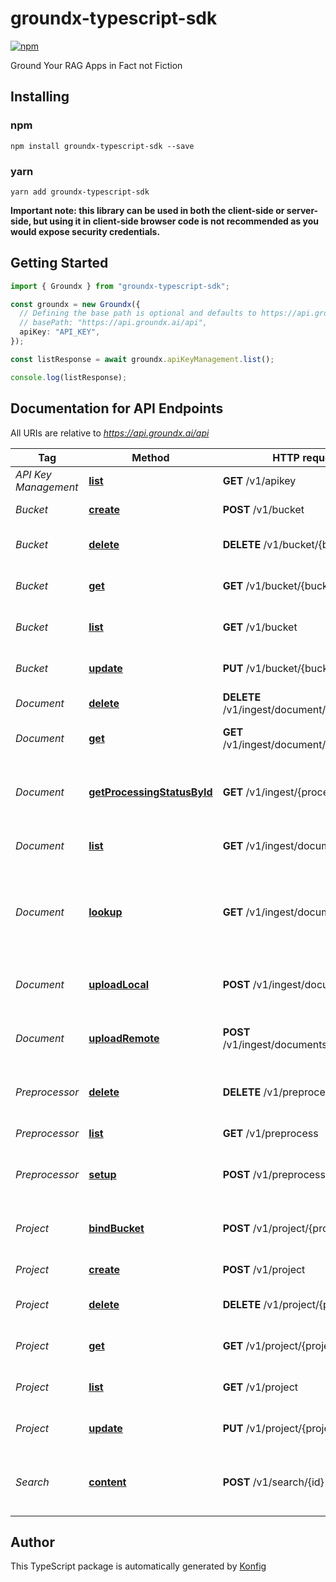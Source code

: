 # groundx-typescript-sdk

[![npm](https://img.shields.io/badge/npm-v1.1.0-blue)](https://www.npmjs.com/package/groundx-typescript-sdk/v/1.1.0)

Ground Your RAG Apps in Fact not Fiction
## Installing

### npm
```
npm install groundx-typescript-sdk --save
```

### yarn
```
yarn add groundx-typescript-sdk
```

**Important note: this library can be used in both the client-side or server-side, but using it
in client-side browser code is not recommended as you would expose security credentials.**



## Getting Started

```typescript
import { Groundx } from "groundx-typescript-sdk";

const groundx = new Groundx({
  // Defining the base path is optional and defaults to https://api.groundx.ai/api
  // basePath: "https://api.groundx.ai/api",
  apiKey: "API_KEY",
});

const listResponse = await groundx.apiKeyManagement.list();

console.log(listResponse);
```

## Documentation for API Endpoints

All URIs are relative to *https://api.groundx.ai/api*

Tag | Method | HTTP request | Description
------------ | ------------- | ------------- | -------------
*API Key Management* | [**list**](docs/ApiKeyManagementApi.md#list) | **GET** /v1/apikey | Get API keys
*Bucket* | [**create**](docs/BucketApi.md#create) | **POST** /v1/bucket | Create a bucket
*Bucket* | [**delete**](docs/BucketApi.md#delete) | **DELETE** /v1/bucket/{bucketId} | Delete an existing bucket
*Bucket* | [**get**](docs/BucketApi.md#get) | **GET** /v1/bucket/{bucketId} | Look up an existing bucket
*Bucket* | [**list**](docs/BucketApi.md#list) | **GET** /v1/bucket | Look up existing buckets
*Bucket* | [**update**](docs/BucketApi.md#update) | **PUT** /v1/bucket/{bucketId} | Update an existing bucket
*Document* | [**delete**](docs/DocumentApi.md#delete) | **DELETE** /v1/ingest/document/{documentId} | Delete documents
*Document* | [**get**](docs/DocumentApi.md#get) | **GET** /v1/ingest/document/{documentId} | Look up an existing document
*Document* | [**getProcessingStatusById**](docs/DocumentApi.md#getProcessingStatusById) | **GET** /v1/ingest/{processId} | Look up document processing status by processId
*Document* | [**list**](docs/DocumentApi.md#list) | **GET** /v1/ingest/documents | Look up all existing documents
*Document* | [**lookup**](docs/DocumentApi.md#lookup) | **GET** /v1/ingest/documents/{id} | Look up existing documents by processId, bucketId, or projectId
*Document* | [**uploadLocal**](docs/DocumentApi.md#uploadLocal) | **POST** /v1/ingest/documents/local | Upload local documents to GroundX
*Document* | [**uploadRemote**](docs/DocumentApi.md#uploadRemote) | **POST** /v1/ingest/documents/remote | Upload hosted documents to GroundX
*Preprocessor* | [**delete**](docs/PreprocessorApi.md#delete) | **DELETE** /v1/preprocess | Delete Custom Pre-Processor
*Preprocessor* | [**list**](docs/PreprocessorApi.md#list) | **GET** /v1/preprocess | Query pre-processors
*Preprocessor* | [**setup**](docs/PreprocessorApi.md#setup) | **POST** /v1/preprocess | Setup Custom Pre-Processor
*Project* | [**bindBucket**](docs/ProjectApi.md#bindBucket) | **POST** /v1/project/{projectId} | Add an existing bucket to a project
*Project* | [**create**](docs/ProjectApi.md#create) | **POST** /v1/project | Create a project
*Project* | [**delete**](docs/ProjectApi.md#delete) | **DELETE** /v1/project/{projectId} | Delete an existing project
*Project* | [**get**](docs/ProjectApi.md#get) | **GET** /v1/project/{projectId} | Look up an existing project
*Project* | [**list**](docs/ProjectApi.md#list) | **GET** /v1/project | Look up existing projects
*Project* | [**update**](docs/ProjectApi.md#update) | **PUT** /v1/project/{projectId} | Update an existing project
*Search* | [**content**](docs/SearchApi.md#content) | **POST** /v1/search/{id} | Perform a search query of your content

## Author
This TypeScript package is automatically generated by [Konfig](https://konfigthis.com)
